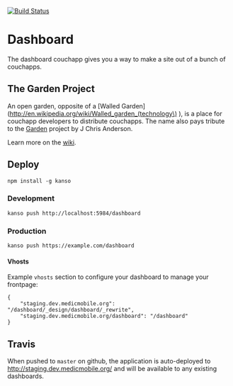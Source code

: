[![Build Status](https://secure.travis-ci.org/garden20/dashboard.png)](http://travis-ci.org/garden20/dashboard)

# Dashboard

The dashboard couchapp gives you a way to make a site out of a bunch of couchapps.

## The Garden Project

An open garden, opposite of a [Walled Garden](http://en.wikipedia.org/wiki/Walled_garden_(technology\) ), is a place for couchapp developers to distribute couchapps.
The name also pays tribute to the [Garden](https://couchapp.org/page/garden) project by J Chris Anderson.

Learn more on the [wiki](https://github.com/kanso/garden/wiki).

## Deploy

```
npm install -g kanso
```

### Development

```
kanso push http://localhost:5984/dashboard
```

### Production

```
kanso push https://example.com/dashboard
```

#### Vhosts

Example `vhosts` section to configure your dashboard to manage your frontpage:

```
{
    "staging.dev.medicmobile.org": "/dashboard/_design/dashboard/_rewrite",
    "staging.dev.medicmobile.org/dashboard": "/dashboard"
}
```

## Travis

When pushed to `master` on github, the application is auto-deployed to
http://staging.dev.medicmobile.org/ and will be available to any existing
dashboards.


